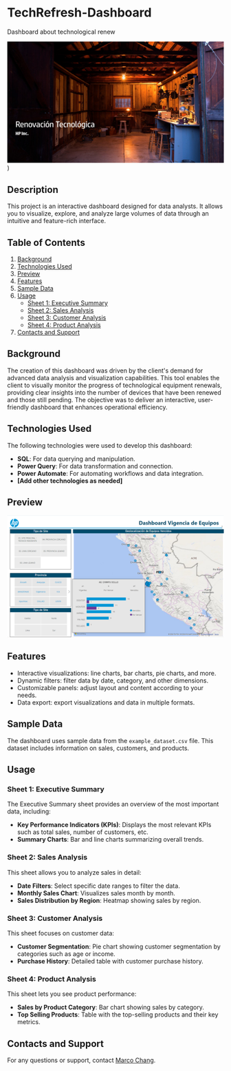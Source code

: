 # TechRefresh-Dashboard
Dashboard about technological renew

[![Project Logo](Images/firstScreen.png)](https://app.powerbi.com/view?r=eyJrIjoiMjYwZWRkMWUtMTdkYi00OThjLTkzZTMtYTA3NjNkZDg3MmVhIiwidCI6ImEzMzI3YzJiLWZiNjgtNDczNy1iYTFmLTRlNGJmZjRiMWRmNSIsImMiOjR9&pageName=ReportSectiond626d745c94c53493a4d))

## Description
This project is an interactive dashboard designed for data analysts. It allows you to visualize, explore, and analyze large volumes of data through an intuitive and feature-rich interface.

## Table of Contents
1. [Background](#background)
2. [Technologies Used](#technologies-used)
3. [Preview](#preview)
4. [Features](#features)
5. [Sample Data](#sample-data)
6. [Usage](#usage)
   - [Sheet 1: Executive Summary](#sheet-1-executive-summary)
   - [Sheet 2: Sales Analysis](#sheet-2-sales-analysis)
   - [Sheet 3: Customer Analysis](#sheet-3-customer-analysis)
   - [Sheet 4: Product Analysis](#sheet-4-product-analysis)
7. [Contacts and Support](#contacts-and-support)

## Background
The creation of this dashboard was driven by the client's demand for advanced data analysis and visualization capabilities. This tool enables the client to visually monitor the progress of technological equipment renewals, providing clear insights into the number of devices that have been renewed and those still pending. The objective was to deliver an interactive, user-friendly dashboard that enhances operational efficiency.

## Technologies Used
The following technologies were used to develop this dashboard:
- **SQL**: For data querying and manipulation.
- **Power Query**: For data transformation and connection.
- **Power Automate**: For automating workflows and data integration.
- **[Add other technologies as needed]**

## Preview
![Dashboard Preview](Images/Dashboard_RT_thumbnail.png)

## Features
- Interactive visualizations: line charts, bar charts, pie charts, and more.
- Dynamic filters: filter data by date, category, and other dimensions.
- Customizable panels: adjust layout and content according to your needs.
- Data export: export visualizations and data in multiple formats.

## Sample Data
The dashboard uses sample data from the `example_dataset.csv` file. This dataset includes information on sales, customers, and products.

## Usage
### Sheet 1: Executive Summary
The Executive Summary sheet provides an overview of the most important data, including:
- **Key Performance Indicators (KPIs)**: Displays the most relevant KPIs such as total sales, number of customers, etc.
- **Summary Charts**: Bar and line charts summarizing overall trends.

### Sheet 2: Sales Analysis
This sheet allows you to analyze sales in detail:
- **Date Filters**: Select specific date ranges to filter the data.
- **Monthly Sales Chart**: Visualizes sales month by month.
- **Sales Distribution by Region**: Heatmap showing sales by region.

### Sheet 3: Customer Analysis
This sheet focuses on customer data:
- **Customer Segmentation**: Pie chart showing customer segmentation by categories such as age or income.
- **Purchase History**: Detailed table with customer purchase history.

### Sheet 4: Product Analysis
This sheet lets you see product performance:
- **Sales by Product Category**: Bar chart showing sales by category.
- **Top Selling Products**: Table with the top-selling products and their key metrics.

## Contacts and Support
For any questions or support, contact [Marco Chang](mailto:marcochangbegazo@gmail.com).

